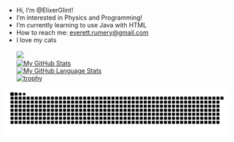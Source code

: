 - Hi, I’m @ElixerGlint!
- I’m interested in Physics and Programming!
- I’m currently learning to use Java with HTML
- How to reach me: everett.rumery@gmail.com
- I love my cats
<br><br>
![](https://github-readme-streak-stats.herokuapp.com/?user=ElixerGlint&theme=ambient_gradient&hide_border=false)<br/>
[![My GitHub Stats](https://github-readme-stats.vercel.app/api/?username=ElixerGlint&count_private=true&theme=ambient_gradient&showicons=true)]()<br/>
[![My GitHub Language Stats](https://github-readme-stats.vercel.app/api/top-langs/?username=ElixerGlint&langs_count=5&theme=ambient_gradient)]()<br/>
[![trophy](https://github-profile-trophy.vercel.app/?username=ElixerGlint&margin-w=8&theme=ambient_gradient)](https://github.com/ryo-ma/github-profile-trophy)<br/>

![Snake animation](https://raw.githubusercontent.com/ElixerGlint/ElixerGlint/output/github-contribution-grid-snake-dark.svg)
